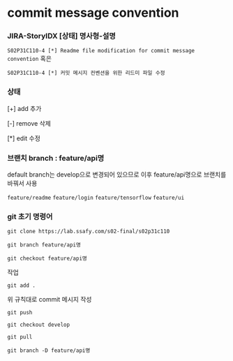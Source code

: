 # commit message convention

### JIRA-StoryIDX [상태] 명사형-설명

``S02P31C110-4 [*] Readme file modification for commit message convention`` 혹은

``S02P31C110-4 [*] 커밋 메시지 컨벤션을 위한 리드미 파일 수정``



### 상태

[+] add 추가

[-]  remove 삭제

[*] edit 수정



### 브랜치 branch : feature/api명

default branch는 develop으로 변경되어 있으므로 이후 feature/api명으로 브랜치를 바꿔서 사용

``feature/readme`` ``feature/login`` ``feature/tensorflow`` ``feature/ui``



### git 초기 명령어

``git clone https://lab.ssafy.com/s02-final/s02p31c110``

``git branch feature/api명``

``git checkout feature/api명``

작업

``git add .``

위 규칙대로 commit 메시지 작성

``git push``

``git checkout develop``

``git pull``

``git branch -D feature/api명``

